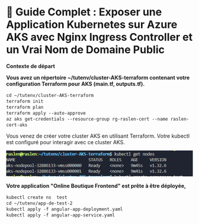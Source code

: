 # 🚀 Guide Complet : Exposer une Application Kubernetes sur Azure AKS avec Nginx Ingress Controller et un Vrai Nom de Domaine Public



__Contexte de départ__



**Vous avez un répertoire ~/tutenv/cluster-AKS-terraform contenant votre configuration Terraform pour AKS (main.tf, outputs.tf).**
```
cd ~/tutenv/cluster-AKS-terraform
terraform init 
terraform plan 
terraform apply --auto-approve
az aks get-credentials --resource-group rg-raslen-cert --name raslen-cert-aks
```
Vous venez de créer votre cluster AKS en utilisant Terraform.
Votre kubectl est configuré pour interagir avec ce cluster AKS.

![alt text](Screenshots/aks-cluster-nodes.PNG)


**Votre application "Online Boutique Frontend" est prête à être déployée,**
````
kubectl create ns  test
cd ~/tutenv/app-de-test-2
kubectl apply -f angular-app-deployment.yaml
kubectl apply -f angular-app-service.yaml  

````


